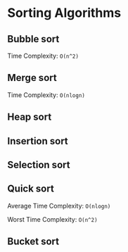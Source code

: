 # Sorting Algorithms

## Bubble sort


Time Complexity: `O(n^2)`

## Merge sort

Time Complexity: `O(nlogn)`

## Heap sort

## Insertion sort

## Selection sort

## Quick sort

Average Time Complexity: `O(nlogn)`

Worst Time Complexity: `O(n^2)`

## Bucket sort
